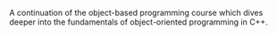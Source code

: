 A continuation of the object-based programming course which dives deeper into the fundamentals of object-oriented programming in C++.
